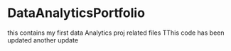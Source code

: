 # DataAnalyticsPortfolio
this contains my first data Analytics proj related files
TThis code has been updated
another update
